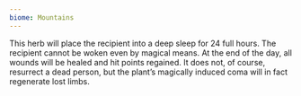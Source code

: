 ```yaml
---
biome: Mountains
---
```

This herb will place the recipient into a deep sleep for 24 full hours. The recipient cannot be woken even by magical means. At the end of the day, all wounds will be healed and hit points regained. It does not, of course, resurrect a dead person, but the plant’s magically induced coma will in fact regenerate lost limbs. 

